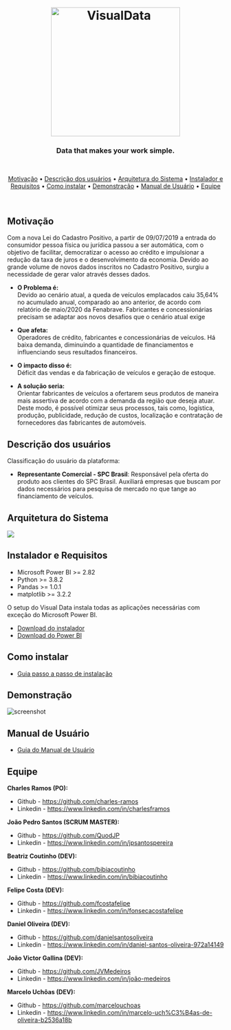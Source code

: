 <h1 align="center">
  <img src="https://github.com/QuodJP/PI-SPCBrasil-2020/blob/sprint-6/arquivos_readme/Logo_nome_transparente-01.png" alt="VisualData" width="300"></a>
  <br>
</h1>
 
 <h3 align="center"> Data that makes your work simple. </h3> <br>
 
 <p align="center">
  <a href="#Motivação">Motivação</a> •
  <a href="#Descrição-dos-usuários">Descrição dos usuários</a> •
  <a href="#Arquitetura-do-sistema">Arquitetura do Sistema</a> •
  <a href="#Instalador-e-Requisitos">Instalador e Requisitos</a> •
  <a href="#Como-instalar">Como instalar</a> •
  <a href="#Demonstração">Demonstração</a> •
  <a href="#Manual-de-Usuário">Manual de Usuário</a> •
  <a href="#Equipe">Equipe</a>
 </p> 
 <br>
 
## Motivação
 
Com a nova Lei do Cadastro Positivo, a partir de 09/07/2019 a entrada do consumidor pessoa física ou jurídica passou a ser automática, com o objetivo de facilitar, democratizar o acesso ao crédito e impulsionar a redução da taxa de juros e o desenvolvimento da economia.
Devido ao grande volume de novos dados inscritos no Cadastro Positivo, surgiu a necessidade de gerar valor através desses dados.

- <strong>O Problema é:</strong><br>
Devido ao cenário atual, a queda de veículos emplacados caiu 35,64% no acumulado anual, comparado ao ano anterior, de acordo com relatório de maio/2020 da Fenabrave. Fabricantes e concessionárias precisam se adaptar aos novos desafios que o cenário atual exige

- <strong>Que afeta:</strong><br>
Operadores de crédito, fabricantes e concessionárias de veículos. Há baixa demanda, diminuindo a quantidade de financiamentos e influenciando seus resultados financeiros.

- <strong>O impacto disso é:</strong><br>
Déficit das vendas e da fabricação de veículos e geração de estoque.

- <strong>A solução seria:</strong><br>
Orientar fabricantes de veículos a ofertarem seus produtos de maneira mais assertiva de acordo com a demanda da região que deseja atuar. Deste modo, é possível otimizar seus processos, tais como, logística, produção, publicidade, redução de custos, localização e contratação de fornecedores das fabricantes de automóveis.

## Descrição dos usuários

Classificação do usuário da plataforma:
- <strong>Representante Comercial - SPC Brasil</strong>: Responsável pela oferta do produto aos clientes
do SPC Brasil. Auxiliará empresas que buscam por dados necessários para pesquisa de
mercado no que tange ao financiamento de veículos. 

## Arquitetura do Sistema

<img src="https://github.com/QuodJP/PI-SPCBrasil-2020/blob/sprint-6/arquivos_readme/arquitetura.png"></a>


## Instalador e Requisitos 

- Microsoft Power BI >= 2.82
- Python >= 3.8.2
- Pandas >= 1.0.1
- matplotlib >= 3.2.2

O setup do Visual Data instala todas as aplicações necessárias com exceção do Microsoft Power BI.

- <a href="https://github.com/QuodJP/PI-SPCBrasil-2020/raw/sprint-6/setup/visualdata-setup.exe">Download do instalador </a> <br>
- <a href="https://powerbi.microsoft.com/pt-br/downloads/">Download do Power BI </a>

## Como instalar

- <a href="https://github.com/QuodJP/PI-SPCBrasil-2020/blob/sprint-6/arquivos_readme/guia_install.md">Guia passo a passo de instalação</a>

## Demonstração
 
![screenshot](https://github.com/QuodJP/PI-SPCBrasil-2020/blob/sprint-6/arquivos_readme/gif_demonstracao.gif)

## Manual de Usuário

- <a href="https://github.com/QuodJP/PI-SPCBrasil-2020/blob/sprint-6/arquivos_readme/Manual_Usuario.md">Guia do Manual de Usuário</a>

## Equipe

<strong>Charles Ramos (PO):</strong>
- Github - https://github.com/charles-ramos
- Linkedin - https://www.linkedin.com/in/charlesframos

<strong>João Pedro Santos (SCRUM MASTER):</strong>
- Github - https://github.com/QuodJP
- Linkedin - https://www.linkedin.com/in/jpsantospereira

<strong>Beatriz Coutinho (DEV):</strong> 
- Github - https://github.com/bibiacoutinho
- Linkedin - https://www.linkedin.com/in/bibiacoutinho

<strong>Felipe Costa (DEV):</strong> 
- Github - https://github.com/fcostafelipe
- Linkedin - https://www.linkedin.com/in/fonsecacostafelipe

<strong>Daniel Oliveira (DEV): </strong> 
- Github - https://github.com/danielsantosoliveira 
- Linkedin - https://www.linkedin.com/in/daniel-santos-oliveira-972a14149

<strong>João Victor Gallina (DEV):</strong>
- Github - https://github.com/JVMedeiros 
- Linkedin - https://www.linkedin.com/in/joão-medeiros

<strong>Marcelo Uchôas (DEV):</strong>
- Github - https://github.com/marcelouchoas
- Linkedin - https://www.linkedin.com/in/marcelo-uch%C3%B4as-de-oliveira-b2536a18b
